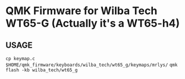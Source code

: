 #  QMK Firmware for Wilba Tech WT65-G (Actually it's a WT65-h4)
## USAGE
`cp keymap.c $HOME/qmk_firmware/keyboards/wilba_tech/wt65_g/keymaps/mrlys/`
`qmk flash -kb wilba_tech/wt65_g`
